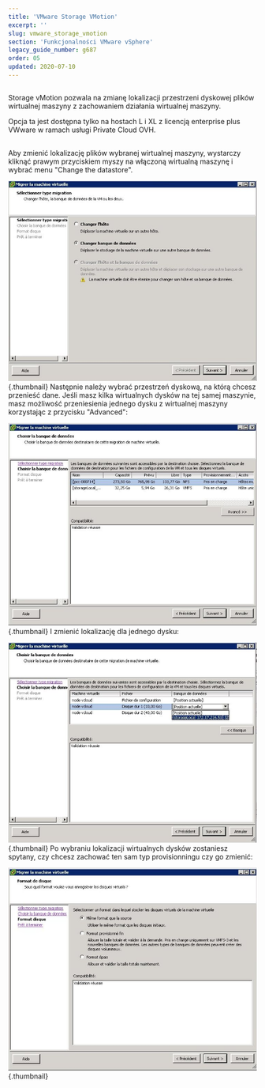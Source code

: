 ```yaml
---
title: 'VMware Storage VMotion'
excerpt: ''
slug: vmware_storage_vmotion
section: 'Funkcjonalności VMware vSphere'
legacy_guide_number: g687
order: 05
updated: 2020-07-10
---
```


## 
Storage vMotion pozwala na zmianę lokalizacji przestrzeni dyskowej plików wirtualnej maszyny z zachowaniem działania wirtualnej maszyny. 

Opcja ta jest dostępna tylko na hostach L i XL z licencją enterprise plus VWware w ramach usługi Private Cloud OVH.


## 
Aby zmienić lokalizację plików wybranej wirtualnej maszyny, wystarczy kliknąć prawym przyciskiem myszy na włączoną wirtualną maszynę i wybrać menu "Change the datastore".

![](images/img_328.jpg){.thumbnail}
Następnie należy wybrać przestrzeń dyskową, na którą chcesz przenieść dane. 
Jeśli masz kilka wirtualnych dysków na tej samej maszynie, masz możliwość przeniesienia jednego dysku z wirtualnej maszyny korzystając z przycisku "Advanced":

![](images/img_326.jpg){.thumbnail}
I zmienić lokalizację dla jednego dysku:

![](images/img_325.jpg){.thumbnail}
Po wybraniu lokalizacji wirtualnych dysków zostaniesz spytany, czy chcesz zachować ten sam typ provisionningu czy go zmienić:

![](images/img_327.jpg){.thumbnail}

